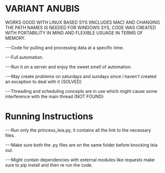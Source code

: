 # VARIANT ANUBIS

WORKS GOOD WITH LINUX BASED SYS (INCLUDES MAC) AND CHANGING THE PATH NAMES IS NEEDED FOR WINDOWS SYS, CODE WAS CREATED WITH
PORTABILITY IN MIND AND FLEXIBLE USUAGE IN TERMS OF MEMORY.


---Code for pulling and processing data at a specific time. 

---Full automation.

---Run it on a server and enjoy the sweet smell of automation.

---May create problems on saturdays and sundays since i haven't created an exception to deal with it {SOLVED}

---Threading and scheduling concepts are in use which might cause some interference with the main thread {NOT FOUND}

# Running Instructions


---Run only the princess_leia.py, it contains all the link to the necessary files.
        
---Make sure both the .py files are on the same folder before knocking leia out.

---Might contain dependencies with external modules like requests make sure to pip install and then re run the code.
